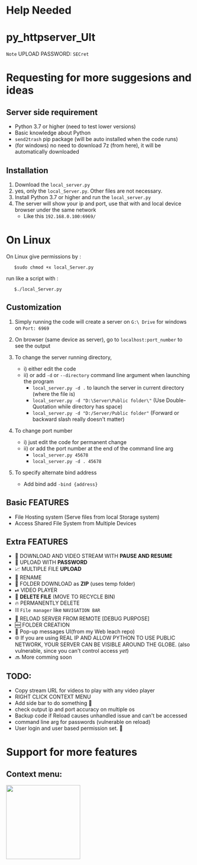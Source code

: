 # Help Needed
# py_httpserver_Ult

` Note ` UPLOAD PASSWORD: `SECret`
# Requesting for more suggesions and ideas

Server side requirement
----------------------------------------------------------------
* Python 3.7 or higher (need to test lower versions)
* Basic knowledge about Python
* `send2trash` pip package (will be auto installed when the code runs)
* (for windows) no need to download 7z (from here), it will be automatically downloaded

Installation
----------------------------------------------------------------
1. Download the `local_server.py`
2. yes, only the `local_Server.py`. Other files are not necessary.
3. Install Python 3.7 or higher and run the `local_server.py`
4. The server will show your ip and port, use that with and local device browser under the same network
   * Like this `192.168.0.100:6969/`
# On Linux

On Linux give permissions by :
```
   $sudo chmod +x local_Server.py
```
run like a script with :
```
   $./local_Server.py
```

   


Customization
----------------------------------------------------------------
1. Simply running the code will create a server on `G:\ Drive` for windows on `Port: 6969`
1. On browser (same device as server), go to `localhost:port_number` to see the output
1. To change the server running directory, 
   - i) either edit the code  
   - ii) or add `-d` or `--directory` command line argument when launching the program
        - `local_server.py -d .` to launch the server in current directory (where the file is)
        - `local_server.py -d "D:\Server\Public folder\"`  (Use Double-Quotation while directory has space)
        - `local_server.py -d "D:/Server/Public folder"` (Forward or backward slash really doesn't matter)
 1. To change port number
    - i) just edit the code for permanent change  
    - ii) or add the port number at the end of the command line arg  
       -  `local_server.py 45678`
       -  `local_server.py -d . 45678`

1. To specify alternate bind address
    - Add bind add `-bind {address}`

Basic FEATURES
----------------------------------------------------------------
* File Hosting system (Serve files from local Storage system)
* Access Shared File System from Multiple Devices

 Extra FEATURES 
----------------------------------------------------------------
* 🔽 DOWNLOAD AND VIDEO STREAM WITH **PAUSE AND RESUME**
* 🔼 UPLOAD WITH **PASSWORD**
* 📈 MULTIPLE FILE **UPLOAD**
* 📝 RENAME
* 📁 FOLDER DOWNLOAD as **ZIP** (uses temp folder)
* ⏯ VIDEO PLAYER
* 🔁 **DELETE FILE** (MOVE TO RECYCLE BIN)
* 🔥 PERMANENTLY DELETE
* ⛓ `File manager` like `NAVIGATION BAR`
* 🧨 RELOAD SERVER FROM REMOTE [DEBUG PURPOSE]
* 🆕 FOLDER CREATION
* 💬 Pop-up messages UI(from my Web leach repo)
* 🌐 If you are using REAL IP AND ALLOW PYTHON TO USE PUBLIC NETWORK, YOUR SERVER CAN BE VISIBLE AROUND THE GLOBE. (also vulnerable, since you can't control access *yet*)
* 🔜 More comming soon

 TODO:
--------------------------------------------------------------

* Copy stream URL for videos to play with any video player
* RIGHT CLICK CONTEXT MENU
* Add side bar to do something 🤔
* check output ip and port accuracy on multiple os  
* Backup code if Reload causes unhandled issue and can't be accessed
* command line arg for passwords (vulnerable on reload)
* User login and user based permission set. 🔑

# Support for more features

Context menu:
--------------------------------------------------------------
  <img src="https://user-images.githubusercontent.com/34002411/174422718-e19d33b2-4937-47d7-bcc2-610141c1e437.jpg" width=200>


